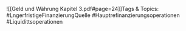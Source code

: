 
![[Geld und Währung Kapitel 3.pdf#page=24]]Tags & Topics:
   #LngerfristigeFinanzierungQuelle
   #Hauptrefinanzierungsoperationen
   #Liquidittsoperationen